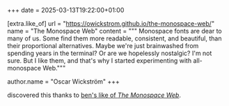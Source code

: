 +++
date = 2025-03-13T19:22:00+01:00

[extra.like_of]
url = "https://owickstrom.github.io/the-monospace-web/"
name = "The Monospace Web"
content = """
Monospace fonts are dear to many of us. Some find them more readable,
consistent, and beautiful, than their proportional alternatives. Maybe we're
just brainwashed from spending years in the terminal? Or are we hopelessly
nostalgic? I'm not sure. But I like them, and that's why I started
experimenting with all-monospace Web."""

author.name = "Oscar Wickström"
+++

discovered this thanks to [ben's like of <cite>The Monospace Web</cite>](https://benharri.org/likes/8459af5b1d).	<!-- more -->
